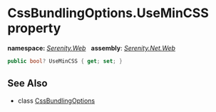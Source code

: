 # CssBundlingOptions.UseMinCSS property
**namespace:** *[Serenity.Web](../../README.md#serenity.web-namespace)*   **assembly**: *[Serenity.Net.Web](../../README.md)*

```csharp
public bool? UseMinCSS { get; set; }
```

## See Also

* class [CssBundlingOptions](../CssBundlingOptions.md)